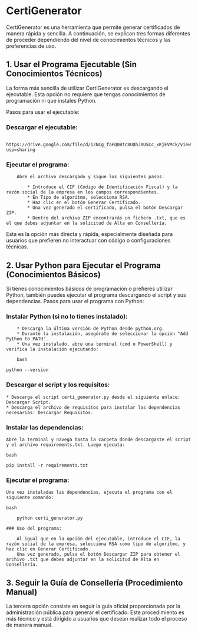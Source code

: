 # CertiGenerator

CertiGenerator es una herramienta que permite generar certificados de manera rápida y sencilla. A continuación, se explican tres formas diferentes de proceder dependiendo del nivel de conocimientos técnicos y las preferencias de uso.


## 1. Usar el Programa Ejecutable (Sin Conocimientos Técnicos)

La forma más sencilla de utilizar CertiGenerator es descargando el ejecutable. Esta opción no requiere que tengas conocimientos de programación ni que instales Python.

Pasos para usar el ejecutable:

### Descargar el ejecutable:
    
        https://drive.google.com/file/d/12NCg_faFQ0Btc8UQhJXU5Cc_xKjEVMck/view?usp=sharing

### Ejecutar el programa:
    
        Abre el archivo descargado y sigue los siguientes pasos:
        
            * Introduce el CIF (Código de Identificación Fiscal) y la razón social de la empresa en los campos correspondientes.
            * En Tipo de algoritmo, selecciona RSA.
            * Haz clic en el botón Generar Certificado.
            * Una vez generado el certificado, pulsa el botón Descargar ZIP.
            * Dentro del archivo ZIP encontrarás un fichero .txt, que es el que debes adjuntar en la solicitud de Alta en Consellería.

Esta es la opción más directa y rápida, especialmente diseñada para usuarios que prefieren no interactuar con código o configuraciones técnicas.



## 2. Usar Python para Ejecutar el Programa (Conocimientos Básicos)

Si tienes conocimientos básicos de programación o prefieres utilizar Python, también puedes ejecutar el programa descargando el script y sus dependencias.
Pasos para usar el programa con Python:


   ### Instalar Python (si no lo tienes instalado):
   
        * Descarga la última versión de Python desde python.org.
        * Durante la instalación, asegúrate de seleccionar la opción "Add Python to PATH".
        * Una vez instalado, abre una terminal (cmd o PowerShell) y verifica la instalación ejecutando:

        bash

    python --version

   
   ### Descargar el script y los requisitos:

    * Descarga el script certi_generator.py desde el siguiente enlace: Descargar Script.
    * Descarga el archivo de requisitos para instalar las dependencias necesarias: Descargar Requisitos.

   
   ### Instalar las dependencias:

    Abre la terminal y navega hasta la carpeta donde descargaste el script y el archivo requirements.txt. Luego ejecuta:

    bash

    pip install -r requirements.txt

   
   ### Ejecutar el programa:

    Una vez instaladas las dependencias, ejecuta el programa con el siguiente comando:

    bash

        python certi_generator.py

    ### Uso del programa:
    
        Al igual que en la opción del ejecutable, introduce el CIF, la razón social de la empresa, selecciona RSA como tipo de algoritmo, y haz clic en Generar Certificado.
        Una vez generado, pulsa el botón Descargar ZIP para obtener el archivo .txt que debes adjuntar en la solicitud de Alta en Consellería.



## 3. Seguir la Guía de Consellería (Procedimiento Manual)

La tercera opción consiste en seguir la guía oficial proporcionada por la administración pública para generar el certificado. Este procedimiento es más técnico y está dirigido a usuarios que desean realizar todo el proceso de manera manual.
